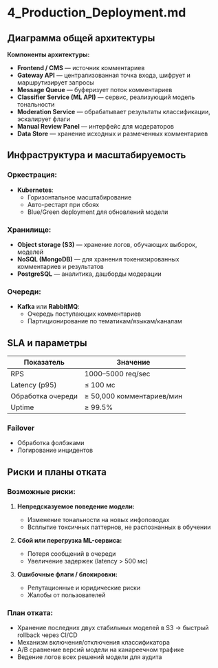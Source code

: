 # 4_Production_Deployment.md

## Диаграмма общей архитектуры

**Компоненты архитектуры:**
- **Frontend / CMS** — источник комментариев
- **Gateway API** — централизованная точка входа, шифрует и маршрутизирует запросы
- **Message Queue** — буферизует поток комментариев
- **Classifier Service (ML API)** — сервис, реализующий модель тональности
- **Moderation Service** — обрабатывает результаты классификации, эскалирует флаги
- **Manual Review Panel** — интерфейс для модераторов
- **Data Store** — хранение исходных и размеченных комментариев

## Инфраструктура и масштабируемость

### Оркестрация:
- **Kubernetes**:
  - Горизонтальное масштабирование
  - Авто-рестарт при сбоях
  - Blue/Green deployment для обновлений модели

### Хранилище:
- **Object storage (S3)** — хранение логов, обучающих выборок, моделей
- **NoSQL (MongoDB)** — для хранения токенизированных комментариев и результатов
- **PostgreSQL** — аналитика, дашборды модерации

### Очереди:
- **Kafka** или **RabbitMQ**:
  - Очередь поступающих комментариев
  - Партиционирование по тематикам/языкам/каналам

## SLA и параметры

| Показатель         | Значение                  |
|--------------------|---------------------------|
| RPS                | 1000–5000 req/sec         |
| Latency (p95)      | ≤ 100 мс                  |
| Обработка очереди  | ≥ 50,000 комментариев/мин |
| Uptime             | ≥ 99.5%                   |

### Failover
- Обработка фолбэками
- Логирование инцидентов

## Риски и планы отката

### Возможные риски:
1. **Непредсказуемое поведение модели:**
   - Изменение тональности на новых инфоповодах
   - Всплытие токсичных паттернов, не распознанных в обучении

2. **Сбой или перегрузка ML-сервиса:**
   - Потеря сообщений в очереди
   - Увеличение задержек (latency > 500 мс)

3. **Ошибочные флаги / блокировки:**
   - Репутационные и юридические риски
   - Жалобы от пользователей

### План отката:
- Хранение последних двух стабильных моделей в S3 → быстрый rollback через CI/CD
- Механизм включения/отключения классификатора
- A/B сравнение версий модели на канареечном трафике
- Ведение логов всех решений модели для аудита

